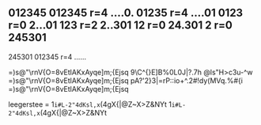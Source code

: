 
012345 012345
r=4
....0. 01235
r=4
....01 0123
r=0
2...01 123
r=2
2..301 12
r=0
24.301 2
r=0
245301
---------------
245301 012345
r=4
......


=)s@"\rnV{O=8vEtlAKxAyqe]m;{Ejsq
9\C^{}E]B%0L0J|?.7h @ls"H>c3u-^w
=)s@"\rnV{O=8vEtlAKxAyqe]m;{Ejsq
pA?'2}3|=rP::io+^.2#!dy(MVq.%#{i
=)s@"\rnV{O=8vEtlAKxAyqe]m;{Ejsq


leegerstee = 1`i#L-2"4dKsl,x`(4gX{|@Z~X>Z&NYt
             1`i#L-2"4dKsl,x`(4gX{|@Z~X>Z&NYt

